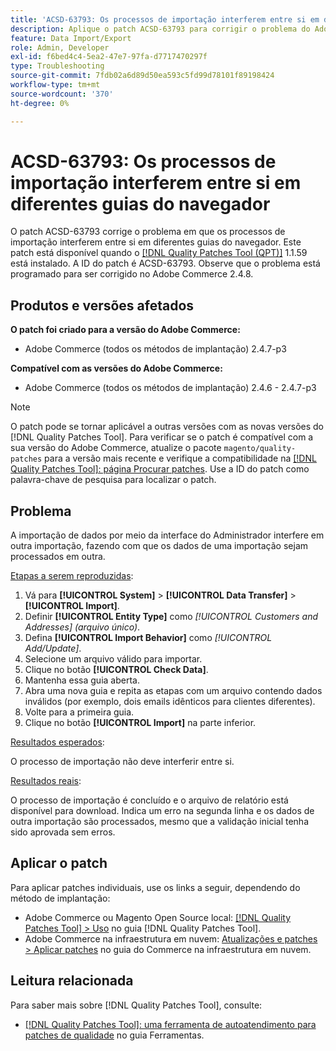 ```yaml
---
title: 'ACSD-63793: Os processos de importação interferem entre si em diferentes guias do navegador'
description: Aplique o patch ACSD-63793 para corrigir o problema do Adobe Commerce em que os processos de importação interferem entre si em diferentes guias do navegador.
feature: Data Import/Export
role: Admin, Developer
exl-id: f6bed4c4-5ea2-47e7-97fa-d7717470297f
type: Troubleshooting
source-git-commit: 7fdb02a6d89d50ea593c5fd99d78101f89198424
workflow-type: tm+mt
source-wordcount: '370'
ht-degree: 0%

---
```


# ACSD-63793: Os processos de importação interferem entre si em diferentes guias do navegador

O patch ACSD-63793 corrige o problema em que os processos de importação interferem entre si em diferentes guias do navegador. Este patch está disponível quando o [[!DNL Quality Patches Tool (QPT)]](/help/tools/quality-patches-tool/quality-patches-tool-to-self-serve-quality-patches.md) 1.1.59 está instalado. A ID do patch é ACSD-63793. Observe que o problema está programado para ser corrigido no Adobe Commerce 2.4.8.

## Produtos e versões afetados

**O patch foi criado para a versão do Adobe Commerce:**

* Adobe Commerce (todos os métodos de implantação) 2.4.7-p3

**Compatível com as versões do Adobe Commerce:**

* Adobe Commerce (todos os métodos de implantação) 2.4.6 - 2.4.7-p3

>[!NOTE]
>
>O patch pode se tornar aplicável a outras versões com as novas versões do [!DNL Quality Patches Tool]. Para verificar se o patch é compatível com a sua versão do Adobe Commerce, atualize o pacote `magento/quality-patches` para a versão mais recente e verifique a compatibilidade na [[!DNL Quality Patches Tool]: página Procurar patches](https://experienceleague.adobe.com/tools/commerce-quality-patches/index.html). Use a ID do patch como palavra-chave de pesquisa para localizar o patch.

## Problema

A importação de dados por meio da interface do Administrador interfere em outra importação, fazendo com que os dados de uma importação sejam processados em outra.

<u>Etapas a serem reproduzidas</u>:

1. Vá para **[!UICONTROL System]** > **[!UICONTROL Data Transfer]** > **[!UICONTROL Import]**.
1. Definir **[!UICONTROL Entity Type]** como *[!UICONTROL Customers and Addresses] (arquivo único)*.
1. Defina **[!UICONTROL Import Behavior]** como *[!UICONTROL Add/Update]*.
1. Selecione um arquivo válido para importar.
1. Clique no botão **[!UICONTROL Check Data]**.
1. Mantenha essa guia aberta.
1. Abra uma nova guia e repita as etapas com um arquivo contendo dados inválidos (por exemplo, dois emails idênticos para clientes diferentes).
1. Volte para a primeira guia.
1. Clique no botão **[!UICONTROL Import]** na parte inferior.

<u>Resultados esperados</u>:

O processo de importação não deve interferir entre si.

<u>Resultados reais</u>:

O processo de importação é concluído e o arquivo de relatório está disponível para download. Indica um erro na segunda linha e os dados de outra importação são processados, mesmo que a validação inicial tenha sido aprovada sem erros.

## Aplicar o patch

Para aplicar patches individuais, use os links a seguir, dependendo do método de implantação:

* Adobe Commerce ou Magento Open Source local: [[!DNL Quality Patches Tool] > Uso](/help/tools/quality-patches-tool/usage.md) no guia [!DNL Quality Patches Tool].
* Adobe Commerce na infraestrutura em nuvem: [Atualizações e patches > Aplicar patches](https://experienceleague.adobe.com/docs/commerce-cloud-service/user-guide/develop/upgrade/apply-patches.html) no guia do Commerce na infraestrutura em nuvem.

## Leitura relacionada

Para saber mais sobre [!DNL Quality Patches Tool], consulte:

* [[!DNL Quality Patches Tool]: uma ferramenta de autoatendimento para patches de qualidade](/help/tools/quality-patches-tool/quality-patches-tool-to-self-serve-quality-patches.md) no guia Ferramentas.

